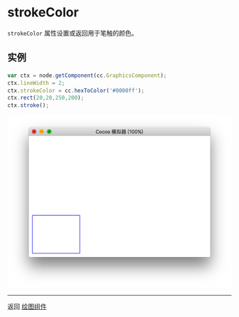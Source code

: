 # strokeColor

`strokeColor` 属性设置或返回用于笔触的颜色。


## 实例

```javascript
var ctx = node.getComponent(cc.GraphicsComponent);
ctx.lineWidth = 2;
ctx.strokeColor = cc.hexToColor('#0000ff');
ctx.rect(20,20,250,200);
ctx.stroke();
```

<a href="strokeColor.png"><img src="strokeColor.png"></a>


<hr>

返回 [绘图组件](index.md)

